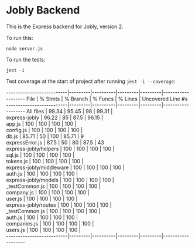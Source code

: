 # Jobly Backend

This is the Express backend for Jobly, version 2.

To run this:

    node server.js
    
To run the tests:

    jest -i


Test coverage at the start of project after running ``jest -i --coverage``:


--------------------------|---------|----------|---------|---------|-------------------
File                      | % Stmts | % Branch | % Funcs | % Lines | Uncovered Line #s 
--------------------------|---------|----------|---------|---------|-------------------
All files                 |   99.34 |    95.45 |      98 |   99.31 |                   
 express-jobly            |   96.22 |       85 |    87.5 |   96.15 |                   
  app.js                  |     100 |      100 |     100 |     100 |                   
  config.js               |     100 |      100 |     100 |     100 |                   
  db.js                   |   85.71 |       50 |     100 |   85.71 | 9                 
  expressError.js         |    87.5 |       50 |      80 |    87.5 | 43                
 express-jobly/helpers    |     100 |      100 |     100 |     100 |                   
  sql.js                  |     100 |      100 |     100 |     100 |                   
  tokens.js               |     100 |      100 |     100 |     100 |                   
 express-jobly/middleware |     100 |      100 |     100 |     100 |                   
  auth.js                 |     100 |      100 |     100 |     100 |                   
 express-jobly/models     |     100 |      100 |     100 |     100 |                   
  _testCommon.js          |     100 |      100 |     100 |     100 |                   
  company.js              |     100 |      100 |     100 |     100 |                   
  user.js                 |     100 |      100 |     100 |     100 |                   
 express-jobly/routes     |     100 |      100 |     100 |     100 |                   
  _testCommon.js          |     100 |      100 |     100 |     100 |                   
  auth.js                 |     100 |      100 |     100 |     100 |                   
  companies.js            |     100 |      100 |     100 |     100 |                   
  users.js                |     100 |      100 |     100 |     100 |                   
--------------------------|---------|----------|---------|---------|-------------------